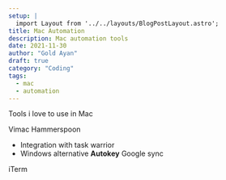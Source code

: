 ```yaml
---
setup: |
  import Layout from '../../layouts/BlogPostLayout.astro';
title: Mac Automation
description: Mac automation tools
date: 2021-11-30
author: "Gold Ayan"
draft: true
category: "Coding"
tags:
  - mac
  - automation
---
```


Tools i love to use in Mac

Vimac
Hammerspoon

- Integration with task warrior
- Windows alternative **Autokey**
  Google sync

iTerm
